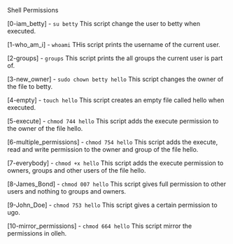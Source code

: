 Shell Permissions

[0-iam_betty] - ```su betty``` This script change the user to betty when executed.

[1-who_am_i] - ```whoami``` THis script prints the username of the current user.

[2-groups] - ```groups``` This script prints the all groups the current user is  part of.

[3-new_owner] - ```sudo chown betty hello``` This script changes the owner of the file to betty.

[4-empty] - ```touch hello``` This script creates an empty file called hello when executed.

[5-execute] - ```chmod 744 hello``` This script adds the execute permission to the owner of the file hello.

[6-multiple_permissions] - ```chmod 754 hello``` This script adds the execute, read and write permission to the owner and group of the file hello.

[7-everybody] - ```chmod +x hello``` This script adds the execute permission to owners, groups and other users of the file hello.

[8-James_Bond] - ```chmod 007 hello``` This script gives full permission to other users and nothing to groups and owners.

[9-John_Doe] - ```chmod 753 hello``` This script gives a certain permission to ugo.

[10-mirror_permissions] - ```chmod 664 hello``` This script mirror the permissions in olleh.
